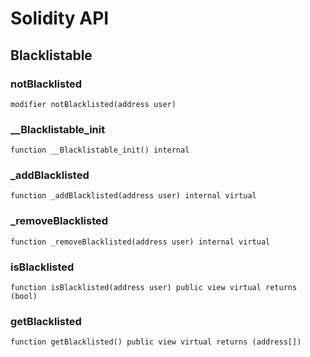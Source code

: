 # Solidity API

## Blacklistable

### notBlacklisted

```solidity
modifier notBlacklisted(address user)
```

### __Blacklistable_init

```solidity
function __Blacklistable_init() internal
```

### _addBlacklisted

```solidity
function _addBlacklisted(address user) internal virtual
```

### _removeBlacklisted

```solidity
function _removeBlacklisted(address user) internal virtual
```

### isBlacklisted

```solidity
function isBlacklisted(address user) public view virtual returns (bool)
```

### getBlacklisted

```solidity
function getBlacklisted() public view virtual returns (address[])
```

